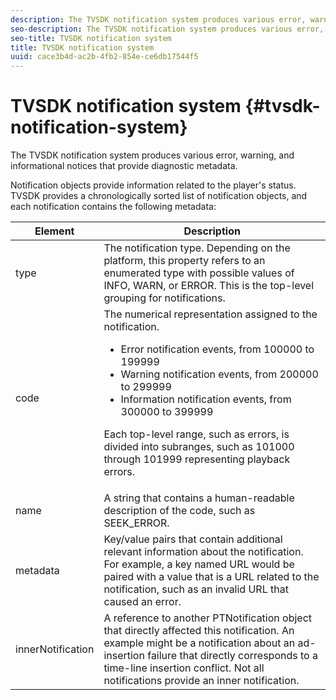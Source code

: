 ```yaml
---
description: The TVSDK notification system produces various error, warning, and informational notices that provide diagnostic metadata.
seo-description: The TVSDK notification system produces various error, warning, and informational notices that provide diagnostic metadata.
seo-title: TVSDK notification system
title: TVSDK notification system
uuid: cace3b4d-ac2b-4fb2-854e-ce6db17544f5
---
```


# TVSDK notification system {#tvsdk-notification-system}

The TVSDK notification system produces various error, warning, and informational notices that provide diagnostic metadata.

 Notification objects provide information related to the player's status. TVSDK provides a chronologically sorted list of notification objects, and each notification contains the following metadata: 

<table frame="all" colsep="1" rowsep="1" id="table_DBA8CACF02DB4AF2B053E560850B49CE"> 
 <thead> 
  <tr rowsep="1"> 
   <th colname="1" class="entry"> Element </th> 
   <th colname="2" class="entry"> Description </th> 
  </tr> 
 </thead>
 <tbody> 
  <tr rowsep="1"> 
   <td colname="1"><span class="codeph"> type</span> </td> 
   <td colname="2"> The notification type. Depending on the platform, this property refers to an enumerated type with possible values of INFO, WARN, or ERROR. This is the top-level grouping for notifications. </td> 
  </tr> 
  <tr rowsep="1"> 
   <td colname="1"><span class="codeph"> code</span> </td> 
   <td colname="2">The numerical representation assigned to the notification. 
    <ul id="ul_31AB497C6FFA452496DD09B0D78687B9"> 
     <li id="li_53E75022C50246E0982E315D04EFD8B3">Error notification events, from 100000 to 199999 </li> 
     <li id="li_11AE91D1325E4F718228E662C9C55F9A">Warning notification events, from 200000 to 299999 </li> 
     <li id="li_6D3EA03845294DC2BAD1ACF507639E51">Information notification events, from 300000 to 399999 </li> 
    </ul> <p>Each top-level range, such as errors, is divided into subranges, such as 101000 through 101999 representing playback errors. </p> </td> 
  </tr> 
  <tr rowsep="1"> 
   <td colname="1"><span class="codeph"> name</span> </td> 
   <td colname="2">A string that contains a human-readable description of the code, such as <span class="codeph"> SEEK_ERROR</span>. </td> 
  </tr> 
  <tr rowsep="1"> 
   <td colname="1"><span class="codeph"> metadata</span> </td> 
   <td colname="2">Key/value pairs that contain additional relevant information about the notification. For example, a key named <span class="codeph"> URL</span> would be paired with a value that is a URL related to the notification, such as an invalid URL that caused an error. </td> 
  </tr> 
  <tr rowsep="0"> 
   <td colname="1"><span class="codeph"> innerNotification</span> </td> 
   <td colname="2">A reference to another <span class="codeph"> PTNotification</span> object that directly affected this notification. An example might be a notification about an ad-insertion failure that directly corresponds to a time-line insertion conflict. Not all notifications provide an inner notification. </td> 
  </tr> 
 </tbody> 
</table>